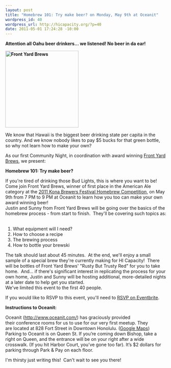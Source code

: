 ```yaml
--- 
layout: post
title: "Homebrew 101: Try make beer? on Monday, May 9th at Oceanit"
wordpress_id: 40
wordpress_url: http://hicapacity.org/?p=40
date: 2011-05-01 17:24:28 -10:00
---
```

<strong>Attention all Oahu beer drinkers... we listened! No beer in da ear!</strong>

<strong><a href="http://hicapacity.org/wp-content/uploads/2011/04/fyb_up.jpg"><img class="size-medium wp-image-72 alignright" title="Front Yard Brews" src="http://hicapacity.org/wp-content/uploads/2011/04/fyb_up-286x300.jpg" alt="Front Yard Brews" width="229" height="240" /></a></strong>

We know that Hawaii is the biggest beer drinking state per capita in the country. And we know nobody likes to pay $5 bucks for that green bottle, so why not learn how to make your own?

As our first Community Night, in coordination with award winning <a title="Front Yard Brews" href="http://www.frontyardbrews.com/">Front Yard Brews</a>, we present:

<strong>Homebrew 101: Try make beer?</strong>
<div>If you're tired of drinking those Bud Lights, this is where you want to be! Come join Front Yard Brews, winner of first place in the American Ale category at the <a title="Kona Brewers Festival" href="http://www.konabrewersfestival.com/Contest.html">2011 Kona Brewers Festival Homebrew Competition</a>, on May 9th from 7 PM to 9 PM at Oceanit to learn how you too can make your own award winning beer!</div>
<div>Justin and Sunny from Front Yard Brews will be going over the basics of the homebrew process - from start to finish.  They'll be covering such topics as:</div>
&nbsp;
<div>
<ol>
	<li>What equipment will I need?</li>
	<li>How to choose a recipe</li>
	<li>The brewing process</li>
	<li>How to bottle your brewski</li>
</ol>
The talk should last about 45 minutes.  At the end, we'll enjoy a small sample of a special brew they're currently making for HI Capacity!  There will be bottles of Front Yard Brews' "Rusty But Trusty Red" for you to take home.  And... if there's significant interest in replicating the process for your own home, Justin and Sunny will be hosting additional, more-detailed nights at a later date to help get you started.

</div>
We've limited this event to the first 40 people.

If you would like to RSVP to this event, you'll need to <a title="RSVP" href="http://hicap-homebrew1.eventbrite.com/" target="_blank">RSVP on Eventbrite</a>.

<strong>Instructions to Oceanit:</strong>

<strong> </strong>Oceanit (<a href="http://www.oceanit.com/">http://www.oceanit.com/</a>) has graciously provided their conference rooms for us to use for our very first meetup. They are located at 828 Fort Street in Downtown Honolulu. (<a href="http://maps.google.com/maps?f=q&amp;source=s_q&amp;hl=en&amp;geocode=&amp;q=Oceanit+Laboratories+Inc.,+Honolulu,+HI&amp;aq=0&amp;sll=21.309466,-157.863386&amp;sspn=0.010195,0.01929&amp;gl=us&amp;ie=UTF8&amp;hq=Oceanit+Laboratories+Inc.&amp;hnear=Oceanit+Laboratories+Inc.,+828+Fort+Street+Mall+Suite+600,+Honolulu,+Hawaii+96813&amp;z=14">Google Maps</a>) Parking to Oceanit is on Queen St. If you’re coming down Bishop, take a right on Queen, and the entrance will be on your right after a wide crosswalk. (If you hit Harbor Court, you’ve gone too far). It’s $2 dollars for parking through Park &amp; Pay on each floor.

I'm thirsty just writing this!  Can't wait to see you there!
